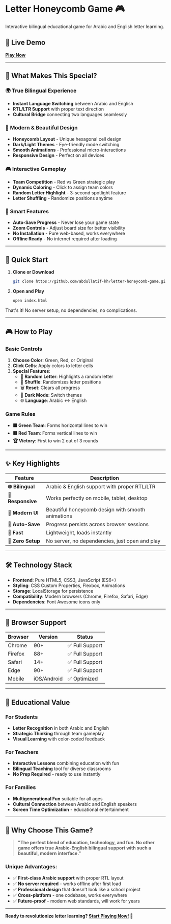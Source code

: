 # Letter Honeycomb Game 🎮
Interactive bilingual educational game for Arabic and English letter learning.

## 🌟 Live Demo
**[Play Now](https://abdullatif-kh.github.io/letter-honeycomb-game/)**

---

## 🎯 What Makes This Special?

### 🌍 **True Bilingual Experience**
- **Instant Language Switching** between Arabic and English
- **RTL/LTR Support** with proper text direction
- **Cultural Bridge** connecting two languages seamlessly

### 🎨 **Modern & Beautiful Design**
- **Honeycomb Layout** - Unique hexagonal cell design
- **Dark/Light Themes** - Eye-friendly mode switching
- **Smooth Animations** - Professional micro-interactions
- **Responsive Design** - Perfect on all devices

### 🎮 **Interactive Gameplay**
- **Team Competition** - Red vs Green strategic play
- **Dynamic Coloring** - Click to assign team colors
- **Random Letter Highlight** - 3-second spotlight feature
- **Letter Shuffling** - Randomize positions anytime

### 💾 **Smart Features**
- **Auto-Save Progress** - Never lose your game state
- **Zoom Controls** - Adjust board size for better visibility
- **No Installation** - Pure web-based, works everywhere
- **Offline Ready** - No internet required after loading

---

## 🚀 Quick Start

1. **Clone or Download**
   ```bash
   git clone https://github.com/abdullatif-kh/letter-honeycomb-game.git
   ```

2. **Open and Play**
   ```bash
   open index.html
   ```

That's it! No server setup, no dependencies, no complications.

---

## 🎮 How to Play

### **Basic Controls**
1. **Choose Color**: Green, Red, or Original
2. **Click Cells**: Apply colors to letter cells
3. **Special Features**:
   - 🎲 **Random Letter**: Highlights a random letter
   - 🔀 **Shuffle**: Randomizes letter positions
   - 🗑️ **Reset**: Clears all progress
   - 🌙 **Dark Mode**: Switch themes
   - 🌐 **Language**: Arabic ↔ English

### **Game Rules**
- **🟩 Green Team**: Forms horizontal lines to win
- **🟥 Red Team**: Forms vertical lines to win
- **🏆 Victory**: First to win 2 out of 3 rounds

---

## ✨ Key Highlights

| Feature | Description |
|---------|-------------|
| **🌐 Bilingual** | Arabic & English support with proper RTL/LTR |
| **📱 Responsive** | Works perfectly on mobile, tablet, desktop |
| **🎨 Modern UI** | Beautiful honeycomb design with smooth animations |
| **💾 Auto-Save** | Progress persists across browser sessions |
| **🚀 Fast** | Lightweight, loads instantly |
| **🔧 Zero Setup** | No server, no dependencies, just open and play |

---

## 🛠️ Technology Stack

- **Frontend**: Pure HTML5, CSS3, JavaScript (ES6+)
- **Styling**: CSS Custom Properties, Flexbox, Animations
- **Storage**: LocalStorage for persistence
- **Compatibility**: Modern browsers (Chrome, Firefox, Safari, Edge)
- **Dependencies**: Font Awesome icons only

---

## 📱 Browser Support

| Browser | Version | Status |
|---------|---------|--------|
| Chrome | 90+ | ✅ Full Support |
| Firefox | 88+ | ✅ Full Support |
| Safari | 14+ | ✅ Full Support |
| Edge | 90+ | ✅ Full Support |
| Mobile | iOS/Android | ✅ Optimized |

---

## 🏫 Educational Value

### **For Students**
- **Letter Recognition** in both Arabic and English
- **Strategic Thinking** through team gameplay
- **Visual Learning** with color-coded feedback

### **For Teachers**
- **Interactive Lessons** combining education with fun
- **Bilingual Teaching** tool for diverse classrooms
- **No Prep Required** - ready to use instantly

### **For Families**
- **Multigenerational Fun** suitable for all ages
- **Cultural Connection** between Arabic and English speakers
- **Screen Time Optimization** - educational entertainment

---

## 🌟 Why Choose This Game?

> **"The perfect blend of education, technology, and fun. No other game offers true Arabic-English bilingual support with such a beautiful, modern interface."**

### **Unique Advantages:**
- ✅ **First-class Arabic support** with proper RTL layout
- ✅ **No server required** - works offline after first load
- ✅ **Professional design** that doesn't look like a school project
- ✅ **Cross-platform** - one codebase, works everywhere
- ✅ **Future-proof** - modern web standards, will work for years

---

**Ready to revolutionize letter learning? [Start Playing Now!](https://abdullatif-kh.github.io/letter-honeycomb-game/) 🚀**
